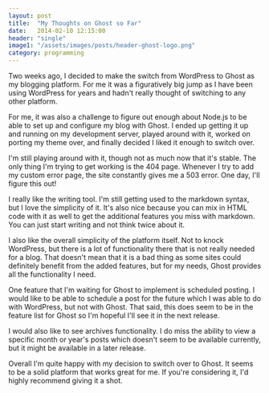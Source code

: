 ```yaml
---
layout: post
title:  "My Thoughts on Ghost so Far"
date:   2014-02-10 12:15:00
header: "single"
image1: "/assets/images/posts/header-ghost-logo.png"
category: programming
---
```


Two weeks ago, I decided to make the switch from WordPress to Ghost as my blogging platform. For me it was a figuratively big jump as I have been using WordPress for years and hadn't really thought of switching to any other platform.

For me, it was also a challenge to figure out enough about Node.js to be able to set up and configure my blog with Ghost. I ended up getting it up and running on my development server, played around with it, worked on porting my theme over, and finally decided I liked it enough to switch over.

I'm still playing around with it, though not as much now that it's stable. The only thing I'm trying to get working is the 404 page. Whenever I try to add my custom error page, the site constantly gives me a 503 error. One day, I'll figure this out!

I really like the writing tool. I'm still getting used to the markdown syntax, but I love the simplicity of it. It's also nice because you can mix in HTML code with it as well to get the additional features you miss with markdown. You can just start writing and not think twice about it.

I also like the overall simplicity of the platform itself. Not to knock WordPress, but there is a lot of functionality there that is not really needed for a blog. That doesn't mean that it is a bad thing as some sites could definitely benefit from the added features, but for my needs, Ghost provides all the functionality I need.

One feature that I'm waiting for Ghost to implement is scheduled posting. I would like to be able to schedule a post for the future which I was able to do with WordPress, but not with Ghost. That said, this does seem to be in the feature list for Ghost so I'm hopeful I'll see it in the next release.

I would also like to see archives functionality. I do miss the ability to view a specific month or year's posts which doesn't seem to be available currently, but it might be available in a later release.

Overall I'm quite happy with my decision to switch over to Ghost. It seems to be a solid platform that works great for me. If you're considering it, I'd highly recommend giving it a shot.